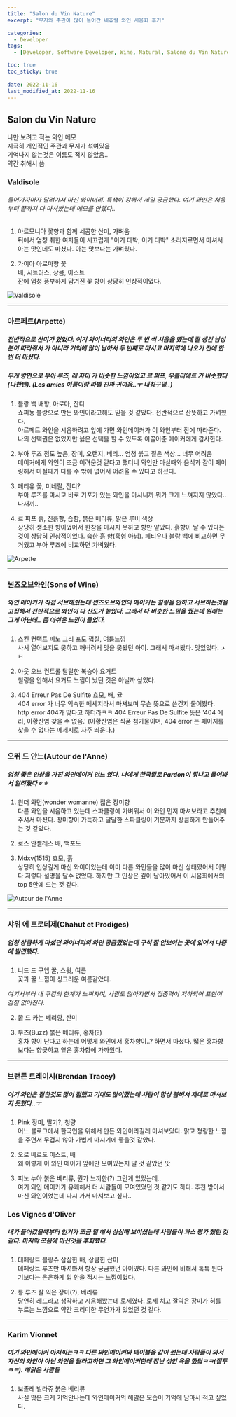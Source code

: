 ```yaml
---
title: "Salon du Vin Nature"
excerpt: "무지와 주관이 많이 들어간 네츄럴 와인 시음회 후기"

categories:
  - Developer
tags:
  - [Developer, Software Developer, Wine, Natural, Salone du Vin Nature, wine tasting]

toc: true
toc_sticky: true
 
date: 2022-11-16
last_modified_at: 2022-11-16
---
```


## Salon du Vin Nature
나만 보려고 적는 와인 메모<br />
지극히 개인적인 주관과 무지가 섞여있음<br />
기억나지 않는것은 이름도 적지 않았음..<br />
약간 취해서 씀<br />

### Valdisole
###### 들어가자마자 달려가서 마신 와이너리. 특색이 강해서 제일 궁금했다. 여기 와인은 처음부터 끝까지 다 마셔봤는데 메모를 안했다..
1. 아르모니아 
  꽃향과 함께 세콤한 산미, 가벼움<br />
  뒤에서 엄청 취한 여자들이 시끄럽게 "이거 대박, 이거 대박" 소리지르면서 마셔서 아는 맛인데도 마셨다. 아는 맛보다는 가벼웠다.

2. 가이아
  아로마향 꽃<br />
  배, 시트러스, 상큼, 이스트<br />
  잔에 엄청 풍부하게 담겨진 꽃 향이 상당히 인상적이었다.<br />

![Valdisole](https://user-images.githubusercontent.com/65106740/201993780-37ffba03-4c0c-4edb-83e9-7efb8273a14a.jpeg)

----

### 아르페트(Arpette)
##### 전반적으로 산미가 있었다. 여기 와이너리의 와인은 두 번 씩 시음을 했는데 잘 생긴 남성분이 따라줘서 가 아니라 기억에 많이 남아서 두 번째로 마시고 마지막에 나오기 전에 한번 더 마셨다.
##### 무게 방면으로 부아 루즈, 레 자미 가 비슷한 느낌이었고 르 피프, 우블리에트 가 비슷했다(나한텐). (Les amies 이름이랑 라벨 진짜 귀여움..ㅜ 내칭구덜..)
1. 블랑 백
  배향, 아로마, 잔디<br />
  쇼피뇽 블랑으로 만든 와인이라고해도 믿을 것 같았다. 전반적으로 산뜻하고 가벼웠다.<br />
  아르페트 와인을 시음하려고 앞에 가면 와인메이커가 이 와인부터 잔에 따라준다. 나의 선택권은 없었지만 옳은 선택을 할 수 있도록 이끌어준 메이커에게 감사한다.<br />

2. 부아 루즈
  점도 높음, 장미, 오랜지, 베리... 엄청 붉고 짙은 색상... 너무 어려움<br />
  메이커에게 와인이 조금 어려운것 같다고 했더니 와인만 마실때와 음식과 같이 페어링해서 마실때가 다를 수 밖에 없어서 어려울 수 있다고 하셨다.

3. 페티유
  꽃, 미네랄, 잔디?<br />
  부아 루즈를 마시고 바로 기포가 있는 와인을 마시니까 뭐가 크게 느껴지지 않았다.. 나새끼..

4. 르 피프
  흙, 진흙향, 습함, 붉은 베리류, 맑은 루비 색상<br />
  상당히 생소한 향이었어서 한참을 마시지 못하고 향만 맡았다. 흙향이 날 수 있다는것이 상당히 인상적이었다. 습한 흙 향(흑형 아님). 페티유나 블랑 백에 비교하면 무거웠고 부아 루즈에 비교하면 가벼웠다. 

![Arpette](https://user-images.githubusercontent.com/65106740/201994006-66f4f918-e853-43e6-95d2-e76c727af05f.jpeg)

----

### 썬즈오브와인(Sons of Wine)
##### 와인 메이커가 직접 서브해줬는데 썬즈오브와인의 메이커는 칠링을 안하고 서브하는것을 고집해서 전반적으로 와인이 다 산도가 높았다. 그래서 다 비슷한 느낌을 줬는데 원래는 그게 아닌데.. 좀 아쉬운 느낌이 들었다.
1. 스킨 컨택트 피노 그리
  포도 껍질, 여름느낌<br />
  사서 열어보지도 못하고 깨버려서 맛을 못봤던 아이. 그래서 마셔봤다. 맛있었다. ㅅㅂ

2. 아웃 오브 컨트롤
  달달한 복숭아 요거트<br />
  칠링을 안해서 요거트 느낌이 났던 것은 아닐까 싶었다.

3. 404 Erreur Pas De Sulfite
  효모, 배, 귤<br />
  404 error 가 너무 익숙한 메세지라서 마셔보며 무슨 뜻으로 쓴건지 물어봤다. http error 404가 맞다고 하더라ㅋㅋ 404 Erreur Pas De Sulfite 뜻은 '404 에러, 아황산염 찾을 수 없음.' (아황산염은 식품 첨가물이며, 404 error 는 페이지를 찾을 수 없다는 메세지로 자주 띄운다.)

----

### 오뛰 드 안느(Autour de l'Anne)
##### 엄청 좋은 인상을 가진 와인메이커 안느 였다. 나에게 한국말로 Pardon이 뭐냐고 물어봐서 알려줬다ㅎㅎ
1. 원더 와먼(wonder womanne)
  젋은 장미향<br />
  다른 와인을 시음하고 있는데 스파클링에 가벼워서 이 와인 먼저 마셔보라고 추천해주셔서 마셨다. 장미향이 가득하고 달달한 스파클링이 기분까지 상큼하게 만들어주는 것 같았다.

2. 로스 안젤레스
  배, 백포도

3. Mdxv(1515)
  효모, 흙<br />
  상당히 인상깊게 마신 와이이었는데 이미 다른 와인들을 많이 마신 상태였어서 이렇다 저렇다 설명을 달수 없었다. 하지만 그 인상은 깊이 남아있어서 이 시음회에서의 top 5안에 드는 것 같다.
  
![Autour de l'Anne](https://user-images.githubusercontent.com/65106740/201994374-01e37c85-4a67-4041-8adc-64707d655324.jpeg)

----

### 샤위 에 프로데제(Chahut et Prodiges)
##### 엄청 상큼하게 마셨던 와이너리의 와인 궁금했었는데 구석 잘 안보이는 곳에 있어서 나중에 발견했다.
1. 니드 드 구엡
  꿀, 스윗, 여름<br />
  꽃과 꿀 느낌이 싱그러운 여름같았다.

*여기서부터 내 구강의 한계가 느껴지며, 사람도 많아지면서 집중력이 저하되어 표현이 점점 없어진다.*

2. 꿉 드 카논
  베리향, 산미<br />


3. 부즈(Buzz)
  붉은 베리류, 홍차(?)<br />
  홍차 향이 난다고 하는데 어떻게 와인에서 홍차향이..? 하면서 마셨다. 떫은 홍차향보다는 향긋하고 옅은 홍차향에 가까웠다.

----

### 브랜든 트레이시(Brendan Tracey)
##### 여기 와인은 접한것도 많이 접했고 기대도 많이했는데 사람이 항상 붐벼서 제대로 마셔보지 못했다..ㅜ
1. Pink
  장미, 딸기?, 청량<br />
  어느 블로그에서 한국인을 위해서 만든 와인이라길래 마셔보았다. 맑고 청량한 느낌을 주면서 무겁지 않아 가볍게 마시기에 좋을것 같았다.

2. 오로 베르도
  이스트, 배<br />
  왜 이렇게 이 와인 메이커 앞에만 모여있는지 알 것 같았던 맛

3. 피노 누아
  붉은 베리류, 뭔가 느끼한(?) 그런게 있었는데..<br />
  여기 와인 메이커가 유쾌해서 더 사람들이 모여있었던 것 같기도 하다. 추천 받아서 마신 와인이었는데 다시 가서 마셔보고 싶다..


### Les Vignes d'Oliver
##### 내가 들어갔을때부터 인기가 조금 덜 해서 심심해 보이셨는데 사람들이 과소 평가 했던 것 같다. 마지막 쯔음에 마신것을 후회했다.
1. 데페랑트 블랑슈
  삼삼한 배, 상큼한 산미<br />
  데페랑트 루즈만 마셔봐서 항상 궁금했던 아이였다. 다른 와인에 비해서 톡톡 튄다기보다는 은은하게 입 안을 적시는 느낌이었다.

2. 롱 루즈
  잘 익은 장미(?), 베리류<br />
  당연히 레드라고 생각하고 시음해봤는데 로제였다. 로제 치고 잘익은 장미가 혀를 누르는 느낌으로 약간 크리미한 무언가가 있었던 것 같다.

----

### Karim Vionnet
##### 여기 와인메이커 아저씨는ㅋㅋ 다른 와인메이커와 테이블을 같이 썼는데 사람들이 와서 자신의 와인아 아닌 와인을 달라고하면 그 와인메이커한테 장난 섞인 욕을 했닼ㅋㅋ(질투ㅋㅋ). 해맑은 사람들
1. 보졸레 빌라쥬
  붉은 베리류<br />
  사실 맛은 크게 기억안나는데 와인메이커의 해맑은 모습이 기억에 남아서 적고 싶었다.

